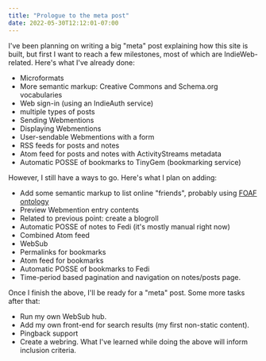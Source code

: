```yaml
---
title: "Prologue to the meta post"
date: 2022-05-30T12:12:01-07:00
---
```

I've been planning on writing a big "meta" post explaining how this site is built, but first I want to reach a few milestones, most of which are IndieWeb-related. Here's what I've already done:

- Microformats
- More semantic markup: Creative Commons and Schema.org vocabularies
- Web sign-in (using an IndieAuth service)
- multiple types of posts
- Sending Webmentions
- Displaying Webmentions
- User-sendable Webmentions with a form
- RSS feeds for posts and notes
- Atom feed for posts and notes with ActivityStreams metadata
- Automatic POSSE of bookmarks to TinyGem (bookmarking service)

However, I still have a ways to go. Here's what I plan on adding:

- Add some semantic markup to list online "friends", probably using [FOAF ontology](https://web.archive.org/web/20220627164317/http://xmlns.com/foaf/spec/)
- Preview Webmention entry contents
- Related to previous point: create a blogroll
- Automatic POSSE of notes to Fedi (it's mostly manual right now)
- Combined Atom feed
- WebSub
- Permalinks for bookmarks
- Atom feed for bookmarks
- Automatic POSSE of bookmarks to Fedi
- Time-period based pagination and navigation on notes/posts page.

Once I finish the above, I'll be ready for a "meta" post. Some more tasks after that:

- Run my own WebSub hub.
- Add my own front-end for search results (my first non-static content).
- Pingback support
- Create a webring. What I've learned while doing the above will inform inclusion criteria.

